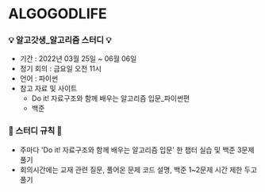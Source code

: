 # ALGOGODLIFE
### 💡 알고갓생_알고리즘 스터디 💡
* 기간 : 2022년 03월 25일 ~  06월 06일
* 정기 회의 : 금요일 오전 11시
* 언어 : 파이썬
* 참고 자료 및 사이트
  - Do it! 자료구조와 함께 배우는 알고리즘 입문_파이썬편
  - 백준

### 📌 스터디 규칙 📌
* 주마다 'Do it! 자료구조와 함께 배우는 알고리즘 입문' 한 챕터 실습 및 백준 3문제 풀기
* 회의시간에는 교재 관련 질문, 풀어온 문제 코드 설명, 백준 1~2문제 시간 제한 두고 풀기
